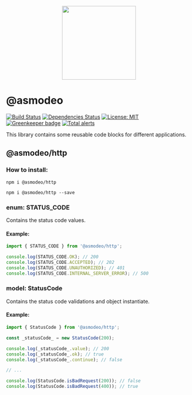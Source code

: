 <p align="center">
  <img width="200" height="200" src="https://encrypted-tbn0.gstatic.com/images?q=tbn:ANd9GcTIVu61xHpSytwgeRVwDVtXy8tho2E70-WrA0yFYokEQtjLYMUW">
</p>

# @asmodeo
[![Build Status](https://travis-ci.org/pilmee/asmodeo.svg?branch=master)](https://travis-ci.org/pilmee/asmodeo) 
[![Dependencies Status](https://david-dm.org/pilmee/asmodeo.svg)](https://david-dm.org/pilmee/asmodeo.svg) 
[![License: MIT](https://img.shields.io/npm/l/package.json.svg)](https://opensource.org/licenses/MIT) 
[![Greenkeeper badge](https://badges.greenkeeper.io/pilmee/asmodeo.svg)](https://greenkeeper.io/) 
[![Total alerts](https://img.shields.io/lgtm/alerts/g/pilmee/asmodeo.svg?logo=lgtm&logoWidth=18)](https://lgtm.com/projects/g/pilmee/asmodeo/alerts/)

This library contains some reusable code blocks for different applications.

## @asmodeo/http
### How to install:

```
npm i @asmodeo/http
```
```
npm i @asmodeo/http --save
```

### enum: STATUS_CODE
Contains the status code values.

#### Example:
```typescript
import { STATUS_CODE } from '@asmodeo/http';

console.log(STATUS_CODE.OK); // 200
console.log(STATUS_CODE.ACCEPTED); // 202
console.log(STATUS_CODE.UNAUTHORIZED); // 401
console.log(STATUS_CODE.INTERNAL_SERVER_ERROR); // 500
```

### model: StatusCode
Contains the status code validations and object instantiate.

#### Example:
```typescript
import { StatusCode } from '@asmodeo/http';

const _statusCode_ = new StatusCode(200);

console.log(_statusCode_.value); // 200
console.log(_statusCode_.ok); // true
console.log(_statusCode_.continue); // false

// ...

console.log(StatusCode.isBadRequest(200)); // false
console.log(StatusCode.isBadRequest(400)); // true
```
